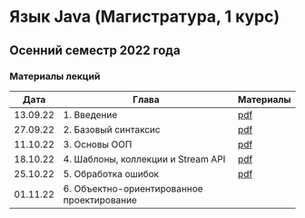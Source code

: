 # Язык Java (Магистратура, 1 курс)
## Осенний семестр 2022 года

### Материалы лекций

| Дата     | Глава                                      | Материалы                    |
| -------- | ------------------------------------------ | ---------------------------- |
| 13.09.22 | 1. Введение                                | [pdf](lecture1/lecture1.pdf) |
| 27.09.22 | 2. Базовый синтаксис                       | [pdf](lecture2/lecture2.pdf) |
| 11.10.22 | 3. Основы ООП                              | [pdf](lecture3/lecture3.pdf) |
| 18.10.22 | 4. Шаблоны, коллекции и Stream API         | [pdf](lecture4/lecture4.pdf) |
| 25.10.22 | 5. Обработка ошибок                        | [pdf](lecture5/lecture5.pdf) |
| 01.11.22 | 6. Объектно-ориентированное проектирование |                              |